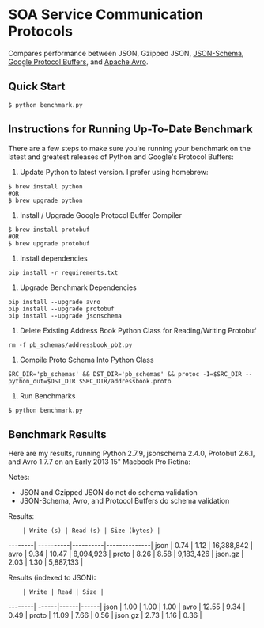 # SOA Service Communication Protocols

Compares performance between JSON, Gzipped JSON, [JSON-Schema](http://json-schema.org/), [Google Protocol Buffers](https://developers.google.com/protocol-buffers/), and [Apache Avro](http://avro.apache.org/).

## Quick Start
```
$ python benchmark.py
```

## Instructions for Running Up-To-Date Benchmark
There are a few steps to make sure you're running your benchmark on the latest and greatest releases of Python and Google's Protocol Buffers:

1. Update Python to latest version. I prefer using homebrew:
  ```
  $ brew install python
  #OR
  $ brew upgrade python
  ```
1. Install / Upgrade Google Protocol Buffer Compiler
  ```
  $ brew install protobuf
  #OR
  $ brew upgrade protobuf
  ```
1. Install dependencies
  ```
  pip install -r requirements.txt
  ```
1. Upgrade Benchmark Dependencies
  ```
  pip install --upgrade avro
  pip install --upgrade protobuf
  pip install --upgrade jsonschema
  ```
1. Delete Existing Address Book Python Class for Reading/Writing Protobuf
  ```
  rm -f pb_schemas/addressbook_pb2.py
  ```
1. Compile Proto Schema Into Python Class
  ```
  SRC_DIR='pb_schemas' && DST_DIR='pb_schemas' && protoc -I=$SRC_DIR --python_out=$DST_DIR $SRC_DIR/addressbook.proto
  ```
1. Run Benchmarks
  ```
  $ python benchmark.py
  ```


## Benchmark Results
Here are my results, running Python 2.7.9, jsonschema 2.4.0, Protobuf 2.6.1, and Avro 1.7.7 on an Early 2013 15" Macbook Pro Retina:

Notes:
  - JSON and Gzipped JSON do not do schema validation
  - JSON-Schema, Avro, and Protocol Buffers do schema validation
  

Results:

        | Write (s) | Read (s) | Size (bytes) |
--------| ----------|----------|--------------|
json    | 0.74      | 1.12     | 16,388,842   |
avro    | 9.34      | 10.47    | 8,094,923    |
proto   | 8.26      | 8.58     | 9,183,426    |
json.gz | 2.03      | 1.30     | 5,887,133    |



Results (indexed to JSON):

        | Write | Read | Size |
--------| ------|------|------|
json    | 1.00  | 1.00 | 1.00 |
avro    | 12.55 | 9.34 | 0.49 |
proto   | 11.09 | 7.66 | 0.56 |
json.gz | 2.73  | 1.16 | 0.36 |


